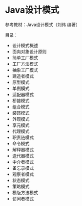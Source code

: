 # Java设计模式
参考教材：Java设计模式（刘伟 编著）

目录：
- 设计模式概述
- 面向对象设计原则
- 简单工厂模式
- 工厂方法模式
- 抽象工厂模式
- 建造者模式
- 原型模式
- 单例模式
- 适配器模式
- 桥接模式
- 组合模式
- 装饰模式
- 外观模式
- 享元模式
- 代理模式
- 职责链模式
- 命令模式
- 解释器模式
- 迭代器模式
- 中介者模式
- 备忘录模式
- 观察者模式
- 状态模式
- 策略模式
- 模版方法模式
- 访问者模式